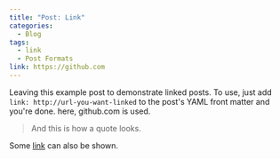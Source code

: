 ```yaml
---
title: "Post: Link"
categories:
  - Blog
tags:
  - link
  - Post Formats
link: https://github.com
---
```


Leaving this example post to demonstrate linked posts. To use, just add `link: http://url-you-want-linked` to the post's YAML front matter and you're done. here, github.com is used.

> And this is how a quote looks.

Some [link](#) can also be shown.